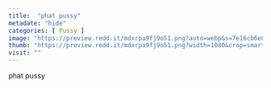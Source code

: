 ```yaml
---
title:  "phat pussy"
metadate: "hide"
categories: [ Pussy ]
image: "https://preview.redd.it/mdxrpa9fj9o51.png?auto=webp&s=7e16cb6e8b711ec519647a38774ef45adbee3e97"
thumb: "https://preview.redd.it/mdxrpa9fj9o51.png?width=1080&crop=smart&auto=webp&s=058c9504c4809bfd927e2783582684aba8193d6b"
visit: ""
---
```

phat pussy
